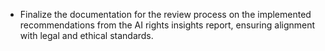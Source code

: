 - Finalize the documentation for the review process on the implemented recommendations from the AI rights insights report, ensuring alignment with legal and ethical standards.